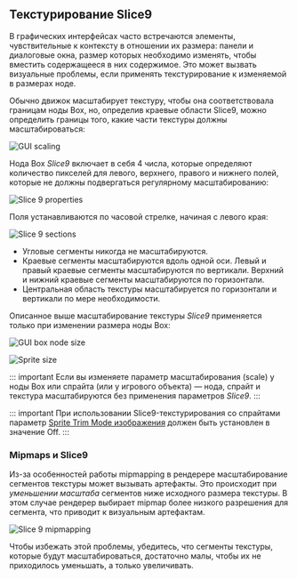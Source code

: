 ## Текстурирование Slice9

В графических интерфейсах часто встречаются элементы, чувствительные к контексту в отношении их размера: панели и диалоговые окна, размер которых необходимо изменять, чтобы вместить содержащееся в них содержимое. Это может вызвать визуальные проблемы, если применять текстурирование к изменяемой в размерах ноде.

Обычно движок масштабирует текстуру, чтобы она соответствовала границам ноды Box, но, определив краевые области Slice9, можно определить границы того, какие части текстуры должны масштабироваться:

![GUI scaling](../shared/images/gui_slice9_scaling.png)

Нода Box *Slice9* включает в себя 4 числа, которые определяют количество пикселей для левого, верхнего, правого и нижнего полей, которые не должны подвергаться регулярному масштабированию:

![Slice 9 properties](../shared/images/gui_slice9_properties.png)

Поля устанавливаются по часовой стрелке, начиная с левого края:

![Slice 9 sections](../shared/images/gui_slice9.png)

- Угловые сегменты никогда не масштабируются.
- Краевые сегменты масштабируются вдоль одной оси. Левый и правый краевые сегменты масштабируются по вертикали. Верхний и нижний краевые сегменты масштабируются по горизонтали.
- Центральная область текстуры масштабируется по горизонтали и вертикали по мере необходимости.

Описанное выше масштабирование текстуры *Slice9* применяется только при изменении размера ноды Box:

![GUI box node size](../shared/images/gui_slice9_size.png)

![Sprite size](../shared/images/sprite_slice9_size.png)

::: important
Если вы изменяете параметр масштабирования (scale) у ноды Box или спрайта (или у игрового объекта) — нода, спрайт и текстура масштабируются без применения параметров *Slice9*.
:::

::: important
При использовании Slice9-текстурирования со спрайтами параметр [Sprite Trim Mode изображения](https://defold.com/manuals/atlas/#image-properties) должен быть установлен в значение Off.
:::

### Mipmaps и Slice9

Из-за особенностей работы mipmapping в рендерере масштабирование сегментов текстуры может вызывать артефакты. Это происходит при _уменьшении масштаба_ сегментов ниже исходного размера текстуры. В этом случае рендерер выбирает mipmap более низкого разрешения для сегмента, что приводит к визуальным артефактам.

![Slice 9 mipmapping](../shared/images/gui_slice9_mipmap.png)

Чтобы избежать этой проблемы, убедитесь, что сегменты текстуры, которые будут масштабироваться, достаточно малы, чтобы их не приходилось уменьшать, а только увеличивать.
